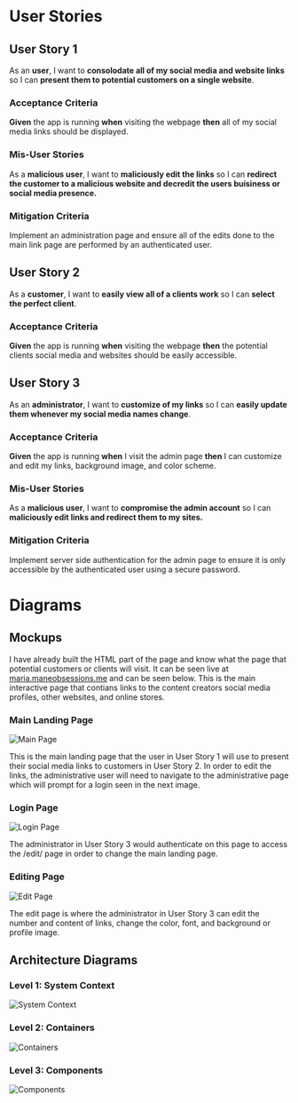 # User Stories

## User Story 1
As an **user**, I want to **consolodate all of my social media and website links** so I can **present them to potential customers on a single website**.

### Acceptance Criteria
**Given** the app is running **when** visiting the webpage **then** all of my social media links should be displayed. 

### Mis-User Stories
As a **malicious user**, I want to **maliciously edit the links** so I can **redirect the customer to a malicious website and decredit the users buisiness or social media presence.**

### Mitigation Criteria
Implement an administration page and ensure all of the edits done to the main link page are performed by an authenticated user. 

## User Story 2
As a **customer**, I want to **easily view all of a clients work** so I can **select the perfect client**.

### Acceptance Criteria
**Given** the app is running **when** visiting the webpage **then** the potential clients social media and websites should be easily accessible.

## User Story 3
As an **administrator**, I want to **customize of my links** so I can **easily update them whenever my social media names change**.

### Acceptance Criteria
**Given** the app is running **when** I visit the admin page **then** I can customize and edit my links, background image, and color scheme. 

### Mis-User Stories
As a **malicious user**, I want to **compromise the admin account** so I can **maliciously edit links and redirect them to my sites.**

### Mitigation Criteria
Implement server side authentication for the admin page to ensure it is only accessible by the authenticated user using a secure password. 

# Diagrams

## Mockups
I have already built the HTML part of the page and know what the page that potential customers or clients will visit. It can be seen live at [maria.maneobsessions.me](maria.maneobsessions.me) and can be seen below. This is the main interactive page that contians links to the content creators social media profiles, other websites, and online stores.

### Main Landing Page
![Main Page](https://github.com/cms-WebDesign/LinkTree/blob/main/docs/mainPage.PNG)

This is the main landing page that the user in User Story 1 will use to present their social media links to customers in User Story 2. In order to edit the links, the administrative user will need to navigate to the administrative page which will prompt for a login seen in the next image.

### Login Page
![Login Page](https://github.com/cms-WebDesign/LinkTree/blob/main/docs/loginpage.PNG)

The administrator in User Story 3 would authenticate on this page to access the /edit/ page in order to change the main landing page.

### Editing Page
![Edit Page](https://github.com/cms-WebDesign/LinkTree/blob/main/docs/EditPage.PNG)

The edit page is where the administrator in User Story 3 can edit the number and content of links, change the color, font, and background or profile image.

## Architecture Diagrams

### Level 1: System Context
![System Context](https://github.com/cms-WebDesign/LinkTree/blob/main/docs/System%20Context%20Diagram.PNG)
### Level 2: Containers
![Containers](https://github.com/cms-WebDesign/LinkTree/blob/main/docs/Container%20Diagram.PNG)

### Level 3: Components
![Components](https://github.com/cms-WebDesign/LinkTree/blob/main/docs/Component%20Diagram.PNG)
